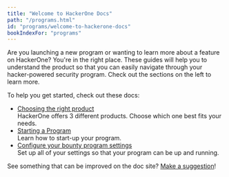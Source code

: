 ```yaml
---
title: "Welcome to HackerOne Docs"
path: "/programs.html"
id: "programs/welcome-to-hackerone-docs"
bookIndexFor: "programs"
---
```


Are you launching a new program or wanting to learn more about a feature on HackerOne? You're in the right place. These guides will help you to understand the product so that you can easily navigate through your hacker-powered security program. Check out the sections on the left to learn more.

To help you get started, check out these docs:
* [Choosing the right product](overview.html)<br>HackerOne offers 3 different products. Choose which one best fits your needs.</br>
* [Starting a Program](program-start-up-guide.html)<br>Learn how to start-up your program.</br> 
* [Configure your bounty program settings](start-h1-bounty.html)<br>Set up all of your settings so that your program can be up and running.</br>

See something that can be improved on the doc site? [Make a suggestion](edit-the-doc-site.html)!
